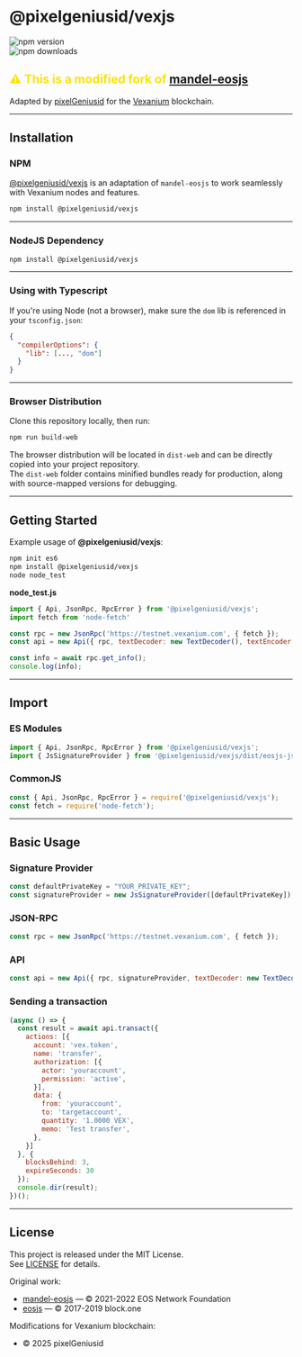 # @pixelgeniusid/vexjs  
![npm version](https://img.shields.io/npm/v/@pixelgeniusid/vexjs.svg)  
![npm downloads](https://img.shields.io/npm/dw/@pixelgeniusid/vexjs.svg)

## <span style="color:#ffe200">⚠ This is a modified fork of [mandel-eosjs](https://github.com/eosnetworkfoundation/mandel-eosjs)</span>

Adapted by [pixelGeniusid](https://github.com/pixelgenius-id) for the [Vexanium](https://vexanium.com) blockchain.

---

## Installation

### NPM

[@pixelgeniusid/vexjs](https://www.npmjs.com/package/@pixelgeniusid/vexjs) is an adaptation of `mandel-eosjs` to work seamlessly with Vexanium nodes and features.

```bash
npm install @pixelgeniusid/vexjs
```

---

### NodeJS Dependency

```bash
npm install @pixelgeniusid/vexjs
```

---

### Using with Typescript

If you're using Node (not a browser), make sure the `dom` lib is referenced in your `tsconfig.json`:

```json
{
  "compilerOptions": {
    "lib": [..., "dom"]
  }
}
```

---

### Browser Distribution

Clone this repository locally, then run:

```bash
npm run build-web
```

The browser distribution will be located in `dist-web` and can be directly copied into your project repository.  
The `dist-web` folder contains minified bundles ready for production, along with source-mapped versions for debugging.

---

## Getting Started

Example usage of **@pixelgeniusid/vexjs**:

```bash
npm init es6
npm install @pixelgeniusid/vexjs
node node_test
```

**node_test.js**
```js
import { Api, JsonRpc, RpcError } from '@pixelgeniusid/vexjs';
import fetch from 'node-fetch'

const rpc = new JsonRpc('https://testnet.vexanium.com', { fetch });
const api = new Api({ rpc, textDecoder: new TextDecoder(), textEncoder: new TextEncoder() });

const info = await rpc.get_info();
console.log(info);
```

---

## Import

### ES Modules
```js
import { Api, JsonRpc, RpcError } from '@pixelgeniusid/vexjs';
import { JsSignatureProvider } from '@pixelgeniusid/vexjs/dist/eosjs-jssig'; // dev only
```

### CommonJS
```js
const { Api, JsonRpc, RpcError } = require('@pixelgeniusid/vexjs');
const fetch = require('node-fetch');
```

---

## Basic Usage

### Signature Provider
```js
const defaultPrivateKey = "YOUR_PRIVATE_KEY";
const signatureProvider = new JsSignatureProvider([defaultPrivateKey]);
```

### JSON-RPC
```js
const rpc = new JsonRpc('https://testnet.vexanium.com', { fetch });
```

### API
```js
const api = new Api({ rpc, signatureProvider, textDecoder: new TextDecoder(), textEncoder: new TextEncoder() });
```

### Sending a transaction
```js
(async () => {
  const result = await api.transact({
    actions: [{
      account: 'vex.token',
      name: 'transfer',
      authorization: [{
        actor: 'youraccount',
        permission: 'active',
      }],
      data: {
        from: 'youraccount',
        to: 'targetaccount',
        quantity: '1.0000 VEX',
        memo: 'Test transfer',
      },
    }]
  }, {
    blocksBehind: 3,
    expireSeconds: 30
  });
  console.dir(result);
})();
```

---

## License

This project is released under the MIT License.  
See [LICENSE](./LICENSE) for details.

Original work:
- [mandel-eosjs](https://github.com/eosnetworkfoundation/mandel-eosjs) — © 2021-2022 EOS Network Foundation
- [eosjs](https://github.com/EOSIO/eosjs) — © 2017-2019 block.one

Modifications for Vexanium blockchain:
- © 2025 pixelGeniusid

